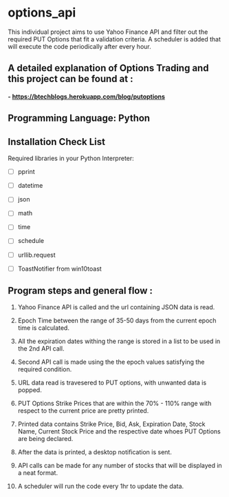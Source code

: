 # options_api
This individual project aims to use Yahoo Finance API and filter out the required PUT Options that fit a validation criteria.
A scheduler is added that will execute the code periodically after every hour.

## A detailed explanation of Options Trading and this project can be found at :
#### - https://btechblogs.herokuapp.com/blog/putoptions

## Programming Language: Python

## Installation Check List
Required libraries in your Python Interpreter:

   - [ ] pprint
    
   - [ ] datetime
    
   - [ ] json
    
   - [ ] math
    
   - [ ] time
        
   - [ ] schedule
    
   - [ ] urllib.request
    
   - [ ] ToastNotifier from win10toast 

## Program steps and general flow :

1. Yahoo Finance API is called and the url containing JSON data is read.

2. Epoch Time between the range of 35-50 days from the current epoch time is calculated.

3. All the expiration dates withing the range is stored in a list to be used in the 2nd API call.

4. Second API call is made using the the epoch values satisfying the required condition.

4. URL data read is travesered to PUT options, with unwanted data is popped.

5. PUT Options Strike Prices that are within the 70% - 110% range with respect to the current price are pretty printed.

6. Printed data contains Strike Price, Bid, Ask, Expiration Date, Stock Name, Current Stock Price and the respective date whoes PUT Options are being declared.

7. After the data is printed, a desktop notification is sent.

8. API calls can be made for any number of stocks that will be displayed in a neat format.

9. A scheduler will run the code every 1hr to update the data.

